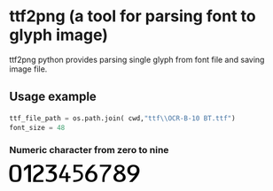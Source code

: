 # ttf2png (a tool for parsing font to glyph image)

ttf2png python provides parsing single glyph from font file and saving image file.

## Usage example

```python
ttf_file_path = os.path.join( cwd,"ttf\\OCR-B-10 BT.ttf")
font_size = 48
```

### Numeric character from zero to nine

![Num 0](./images/0.png) ![Num 1](./images/1.png) ![Num 2](./images/2.png) ![Num 3](./images/3.png) ![Num 4](./images/4.png) ![Num 5](./images/5.png) ![Num 6](./images/6.png) ![Num 7](./images/7.png) ![Num 8](./images/8.png) ![Num 9](./images/9.png) 
